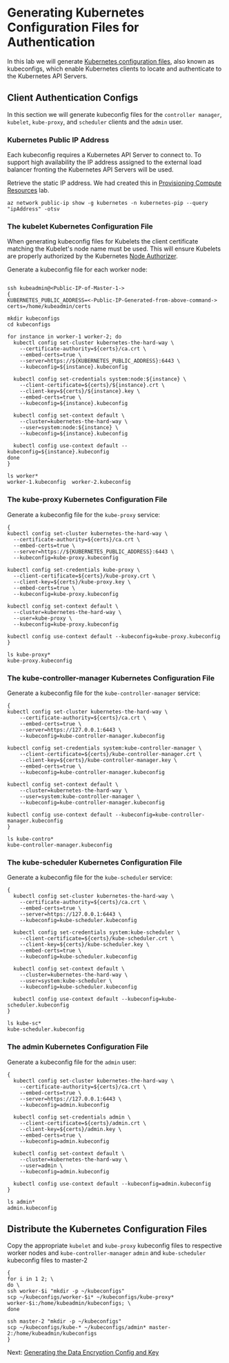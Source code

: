 # Generating Kubernetes Configuration Files for Authentication

In this lab we will generate [Kubernetes configuration files](https://kubernetes.io/docs/concepts/configuration/organize-cluster-access-kubeconfig/), also known as kubeconfigs, which enable Kubernetes clients to locate and authenticate to the Kubernetes API Servers.

## Client Authentication Configs

In this section we will generate kubeconfig files for the `controller manager`, `kubelet`, `kube-proxy`, and `scheduler` clients and the `admin` user.

### Kubernetes Public IP Address

Each kubeconfig requires a Kubernetes API Server to connect to. To support high availability the IP address assigned to the external load balancer fronting the Kubernetes API Servers will be used.

Retrieve the static IP address. We had created this in [Provisioning Compute Resources](02-compute-resources.md#Kubernetes-Public-IP-Address) lab.

```shell
az network public-ip show -g kubernetes -n kubernetes-pip --query "ipAddress" -otsv
```

### The kubelet Kubernetes Configuration File

When generating kubeconfig files for Kubelets the client certificate matching the Kubelet's node name must be used. This will ensure Kubelets are properly authorized by the Kubernetes [Node Authorizer](https://kubernetes.io/docs/admin/authorization/node/).

Generate a kubeconfig file for each worker node:

```shell

ssh kubeadmin@<Public-IP-of-Master-1->
{
KUBERNETES_PUBLIC_ADDRESS=<-Public-IP-Generated-from-above-command->
certs=/home/kubeadmin/certs

mkdir kubeconfigs
cd kubeconfigs

for instance in worker-1 worker-2; do
  kubectl config set-cluster kubernetes-the-hard-way \
    --certificate-authority=${certs}/ca.crt \
    --embed-certs=true \
    --server=https://${KUBERNETES_PUBLIC_ADDRESS}:6443 \
    --kubeconfig=${instance}.kubeconfig

  kubectl config set-credentials system:node:${instance} \
    --client-certificate=${certs}/${instance}.crt \
    --client-key=${certs}/${instance}.key \
    --embed-certs=true \
    --kubeconfig=${instance}.kubeconfig

  kubectl config set-context default \
    --cluster=kubernetes-the-hard-way \
    --user=system:node:${instance} \
    --kubeconfig=${instance}.kubeconfig

  kubectl config use-context default --kubeconfig=${instance}.kubeconfig
done
}

ls worker*
worker-1.kubeconfig  worker-2.kubeconfig
```

### The kube-proxy Kubernetes Configuration File

Generate a kubeconfig file for the `kube-proxy` service:

```shell
{
kubectl config set-cluster kubernetes-the-hard-way \
  --certificate-authority=${certs}/ca.crt \
  --embed-certs=true \
  --server=https://${KUBERNETES_PUBLIC_ADDRESS}:6443 \
  --kubeconfig=kube-proxy.kubeconfig

kubectl config set-credentials kube-proxy \
  --client-certificate=${certs}/kube-proxy.crt \
  --client-key=${certs}/kube-proxy.key \
  --embed-certs=true \
  --kubeconfig=kube-proxy.kubeconfig

kubectl config set-context default \
  --cluster=kubernetes-the-hard-way \
  --user=kube-proxy \
  --kubeconfig=kube-proxy.kubeconfig

kubectl config use-context default --kubeconfig=kube-proxy.kubeconfig
}

ls kube-proxy*
kube-proxy.kubeconfig
```

### The kube-controller-manager Kubernetes Configuration File

Generate a kubeconfig file for the `kube-controller-manager` service:

```shell
{
kubectl config set-cluster kubernetes-the-hard-way \
    --certificate-authority=${certs}/ca.crt \
    --embed-certs=true \
    --server=https://127.0.0.1:6443 \
    --kubeconfig=kube-controller-manager.kubeconfig

kubectl config set-credentials system:kube-controller-manager \
    --client-certificate=${certs}/kube-controller-manager.crt \
    --client-key=${certs}/kube-controller-manager.key \
    --embed-certs=true \
    --kubeconfig=kube-controller-manager.kubeconfig

kubectl config set-context default \
    --cluster=kubernetes-the-hard-way \
    --user=system:kube-controller-manager \
    --kubeconfig=kube-controller-manager.kubeconfig

kubectl config use-context default --kubeconfig=kube-controller-manager.kubeconfig
}

ls kube-contro*
kube-controller-manager.kubeconfig
```

### The kube-scheduler Kubernetes Configuration File

Generate a kubeconfig file for the `kube-scheduler` service:

```shell
{
  kubectl config set-cluster kubernetes-the-hard-way \
    --certificate-authority=${certs}/ca.crt \
    --embed-certs=true \
    --server=https://127.0.0.1:6443 \
    --kubeconfig=kube-scheduler.kubeconfig

  kubectl config set-credentials system:kube-scheduler \
    --client-certificate=${certs}/kube-scheduler.crt \
    --client-key=${certs}/kube-scheduler.key \
    --embed-certs=true \
    --kubeconfig=kube-scheduler.kubeconfig

  kubectl config set-context default \
    --cluster=kubernetes-the-hard-way \
    --user=system:kube-scheduler \
    --kubeconfig=kube-scheduler.kubeconfig

  kubectl config use-context default --kubeconfig=kube-scheduler.kubeconfig
}

ls kube-sc*
kube-scheduler.kubeconfig
```

### The admin Kubernetes Configuration File

Generate a kubeconfig file for the `admin` user:

```shell
{
  kubectl config set-cluster kubernetes-the-hard-way \
    --certificate-authority=${certs}/ca.crt \
    --embed-certs=true \
    --server=https://127.0.0.1:6443 \
    --kubeconfig=admin.kubeconfig

  kubectl config set-credentials admin \
    --client-certificate=${certs}/admin.crt \
    --client-key=${certs}/admin.key \
    --embed-certs=true \
    --kubeconfig=admin.kubeconfig

  kubectl config set-context default \
    --cluster=kubernetes-the-hard-way \
    --user=admin \
    --kubeconfig=admin.kubeconfig

  kubectl config use-context default --kubeconfig=admin.kubeconfig
}

ls admin*
admin.kubeconfig
```
## Distribute the Kubernetes Configuration Files

Copy the appropriate `kubelet` and `kube-proxy` kubeconfig files to respective worker nodes and `kube-controller-manager` `admin` and `kube-scheduler` kubeconfig files to master-2

```shell
{
for i in 1 2; \
do \
ssh worker-$i "mkdir -p ~/kubeconfigs"
scp ~/kubeconfigs/worker-$i* ~/kubeconfigs/kube-proxy* worker-$i:/home/kubeadmin/kubeconfigs; \
done

ssh master-2 "mkdir -p ~/kubeconfigs"
scp ~/kubeconfigs/kube-* ~/kubeconfigs/admin* master-2:/home/kubeadmin/kubeconfigs
}
```

Next: [Generating the Data Encryption Config and Key](06-data-encryption-keys.md)
